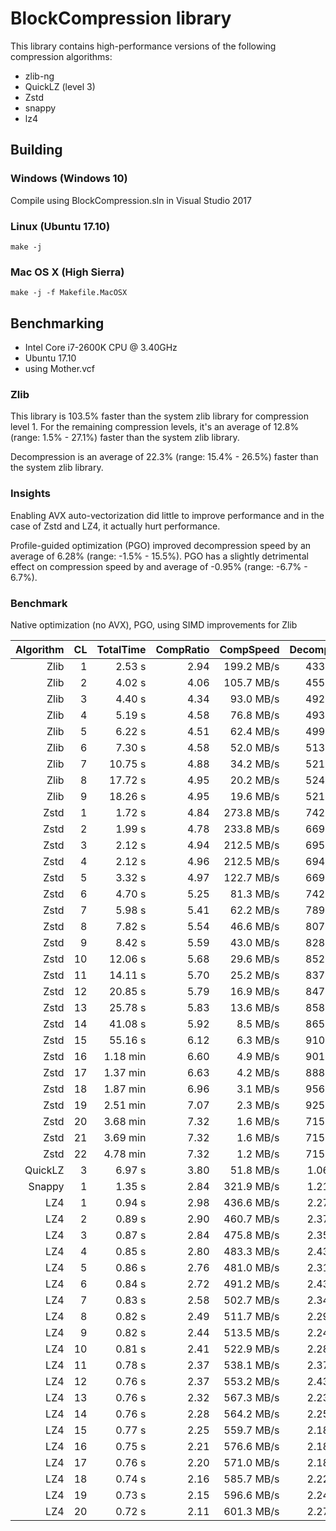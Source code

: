 # BlockCompression library

This library contains high-performance versions of the following compression algorithms:

* zlib-ng
* QuickLZ (level 3)
* Zstd
* snappy
* lz4

## Building

### Windows (Windows 10)

Compile using BlockCompression.sln in Visual Studio 2017

### Linux (Ubuntu 17.10)

```
make -j
```

### Mac OS X (High Sierra)

```
make -j -f Makefile.MacOSX
```

## Benchmarking

* Intel Core i7-2600K CPU @ 3.40GHz
* Ubuntu 17.10
* using Mother.vcf

### Zlib

This library is 103.5% faster than the system zlib library for compression level 1. For the remaining
compression levels, it's an average of 12.8% (range: 1.5% - 27.1%) faster than the system zlib library. 

Decompression is an average of 22.3% (range: 15.4% - 26.5%) faster than the system zlib library. 

### Insights

Enabling AVX auto-vectorization did little to improve performance and in the case of Zstd and LZ4, it
actually hurt performance.

Profile-guided optimization (PGO) improved decompression speed by an average of 6.28% (range: -1.5% - 15.5%).
PGO has a slightly detrimental effect on compression speed by and average of -0.95% (range: -6.7% - 6.7%).

### Benchmark

Native optimization (no AVX), PGO, using SIMD improvements for Zlib

Algorithm | CL | TotalTime | CompRatio |  CompSpeed | DecompSpeed | Speed% | Ratio% | SpRank | CrRank |
---------:|---:|----------:|----------:|-----------:|------------:|-------:|-------:|-------:|-------:|
Zlib      |  1 |    2.53 s |      2.94 | 199.2 MB/s |  433.1 MB/s |  1.000 |  1.000 |     26 |     33 |
Zlib      |  2 |    4.02 s |      4.06 | 105.7 MB/s |  455.0 MB/s |  0.629 |  1.379 |     28 |     30 |
Zlib      |  3 |    4.40 s |      4.34 |  93.0 MB/s |  492.2 MB/s |  0.573 |  1.473 |     29 |     29 |
Zlib      |  4 |    5.19 s |      4.58 |  76.8 MB/s |  493.8 MB/s |  0.487 |  1.554 |     31 |     27 |
Zlib      |  5 |    6.22 s |      4.51 |  62.4 MB/s |  499.2 MB/s |  0.406 |  1.532 |     33 |     28 |
Zlib      |  6 |    7.30 s |      4.58 |  52.0 MB/s |  513.7 MB/s |  0.346 |  1.555 |     35 |     26 |
Zlib      |  7 |   10.75 s |      4.88 |  34.2 MB/s |  521.8 MB/s |  0.235 |  1.656 |     38 |     23 |
Zlib      |  8 |   17.72 s |      4.95 |  20.2 MB/s |  524.4 MB/s |  0.143 |  1.681 |     41 |     21 |
Zlib      |  9 |   18.26 s |      4.95 |  19.6 MB/s |  521.6 MB/s |  0.138 |  1.681 |     42 |     20 |
Zstd      |  1 |    1.72 s |      4.84 | 273.8 MB/s |  742.4 MB/s |  1.466 |  1.644 |     22 |     24 |
Zstd      |  2 |    1.99 s |      4.78 | 233.8 MB/s |  669.3 MB/s |  1.270 |  1.624 |     23 |     25 |
Zstd      |  3 |    2.12 s |      4.94 | 212.5 MB/s |  695.8 MB/s |  1.193 |  1.676 |     24 |     22 |
Zstd      |  4 |    2.12 s |      4.96 | 212.5 MB/s |  694.8 MB/s |  1.193 |  1.684 |     25 |     19 |
Zstd      |  5 |    3.32 s |      4.97 | 122.7 MB/s |  669.8 MB/s |  0.760 |  1.688 |     27 |     18 |
Zstd      |  6 |    4.70 s |      5.25 |  81.3 MB/s |  742.2 MB/s |  0.537 |  1.783 |     30 |     17 |
Zstd      |  7 |    5.98 s |      5.41 |  62.2 MB/s |  789.1 MB/s |  0.423 |  1.838 |     32 |     16 |
Zstd      |  8 |    7.82 s |      5.54 |  46.6 MB/s |  807.5 MB/s |  0.323 |  1.882 |     36 |     15 |
Zstd      |  9 |    8.42 s |      5.59 |  43.0 MB/s |  828.5 MB/s |  0.300 |  1.897 |     37 |     14 |
Zstd      | 10 |   12.06 s |      5.68 |  29.6 MB/s |  852.6 MB/s |  0.210 |  1.930 |     39 |     13 |
Zstd      | 11 |   14.11 s |      5.70 |  25.2 MB/s |  837.5 MB/s |  0.179 |  1.937 |     40 |     12 |
Zstd      | 12 |   20.85 s |      5.79 |  16.9 MB/s |  847.6 MB/s |  0.121 |  1.966 |     43 |     11 |
Zstd      | 13 |   25.78 s |      5.83 |  13.6 MB/s |  858.7 MB/s |  0.098 |  1.981 |     44 |     10 |
Zstd      | 14 |   41.08 s |      5.92 |   8.5 MB/s |  865.4 MB/s |  0.061 |  2.010 |     45 |      9 |
Zstd      | 15 |   55.16 s |      6.12 |   6.3 MB/s |  910.6 MB/s |  0.046 |  2.077 |     46 |      8 |
Zstd      | 16 |  1.18 min |      6.60 |   4.9 MB/s |  901.8 MB/s |  0.036 |  2.242 |     47 |      7 |
Zstd      | 17 |  1.37 min |      6.63 |   4.2 MB/s |  888.8 MB/s |  0.031 |  2.251 |     48 |      6 |
Zstd      | 18 |  1.87 min |      6.96 |   3.1 MB/s |  956.5 MB/s |  0.022 |  2.365 |     49 |      5 |
Zstd      | 19 |  2.51 min |      7.07 |   2.3 MB/s |  925.4 MB/s |  0.017 |  2.402 |     50 |      4 |
Zstd      | 20 |  3.68 min |      7.32 |   1.6 MB/s |  715.9 MB/s |  0.011 |  2.486 |     51 |      3 |
Zstd      | 21 |  3.69 min |      7.32 |   1.6 MB/s |  715.6 MB/s |  0.011 |  2.486 |     52 |      2 |
Zstd      | 22 |  4.78 min |      7.32 |   1.2 MB/s |  715.2 MB/s |  0.009 |  2.486 |     53 |      1 |
QuickLZ   |  3 |    6.97 s |      3.80 |  51.8 MB/s |  1.062 GB/s |  0.362 |  1.289 |     34 |     31 |
Snappy    |  1 |    1.35 s |      2.84 | 321.9 MB/s |  1.218 GB/s |  1.875 |  0.966 |     21 |     35 |
LZ4       |  1 |    0.94 s |      2.98 | 436.6 MB/s |  2.274 GB/s |  2.695 |  1.010 |     20 |     32 |
LZ4       |  2 |    0.89 s |      2.90 | 460.7 MB/s |  2.375 GB/s |  2.839 |  0.986 |     19 |     34 |
LZ4       |  3 |    0.87 s |      2.84 | 475.8 MB/s |  2.356 GB/s |  2.912 |  0.964 |     18 |     36 |
LZ4       |  4 |    0.85 s |      2.80 | 483.3 MB/s |  2.433 GB/s |  2.966 |  0.952 |     16 |     37 |
LZ4       |  5 |    0.86 s |      2.76 | 481.0 MB/s |  2.318 GB/s |  2.931 |  0.939 |     17 |     38 |
LZ4       |  6 |    0.84 s |      2.72 | 491.2 MB/s |  2.434 GB/s |  3.007 |  0.923 |     15 |     39 |
LZ4       |  7 |    0.83 s |      2.58 | 502.7 MB/s |  2.346 GB/s |  3.047 |  0.877 |     14 |     40 |
LZ4       |  8 |    0.82 s |      2.49 | 511.7 MB/s |  2.290 GB/s |  3.078 |  0.845 |     12 |     41 |
LZ4       |  9 |    0.82 s |      2.44 | 513.5 MB/s |  2.241 GB/s |  3.075 |  0.830 |     13 |     42 |
LZ4       | 10 |    0.81 s |      2.41 | 522.9 MB/s |  2.282 GB/s |  3.131 |  0.819 |     11 |     43 |
LZ4       | 11 |    0.78 s |      2.37 | 538.1 MB/s |  2.370 GB/s |  3.228 |  0.806 |     10 |     44 |
LZ4       | 12 |    0.76 s |      2.37 | 553.2 MB/s |  2.431 GB/s |  3.316 |  0.804 |      8 |     45 |
LZ4       | 13 |    0.76 s |      2.32 | 567.3 MB/s |  2.235 GB/s |  3.331 |  0.787 |      6 |     46 |
LZ4       | 14 |    0.76 s |      2.28 | 564.2 MB/s |  2.252 GB/s |  3.322 |  0.774 |      7 |     47 |
LZ4       | 15 |    0.77 s |      2.25 | 559.7 MB/s |  2.186 GB/s |  3.281 |  0.763 |      9 |     48 |
LZ4       | 16 |    0.75 s |      2.21 | 576.6 MB/s |  2.189 GB/s |  3.361 |  0.750 |      4 |     49 |
LZ4       | 17 |    0.76 s |      2.20 | 571.0 MB/s |  2.185 GB/s |  3.334 |  0.746 |      5 |     50 |
LZ4       | 18 |    0.74 s |      2.16 | 585.7 MB/s |  2.223 GB/s |  3.414 |  0.732 |      3 |     51 |
LZ4       | 19 |    0.73 s |      2.15 | 596.6 MB/s |  2.245 GB/s |  3.471 |  0.730 |      2 |     52 |
LZ4       | 20 |    0.72 s |      2.11 | 601.3 MB/s |  2.270 GB/s |  3.501 |  0.716 |      1 |     53 |
